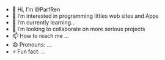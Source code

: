 - 👋 Hi, I’m @ParfRen
- 👀 I’m interested in programming littles web sites and Apps
- 🌱 I’m currently learning...
- 💞️ I’m looking to collaborate on more serious projects
- 📫 How to reach me ...
- 😄 Pronouns: ...
- ⚡ Fun fact: ...

<!---
ParfRen/ParfRen is a ✨ special ✨ repository because its `README.md` (this file) appears on your GitHub profile.
You can click the Preview link to take a look at your changes.
--->
